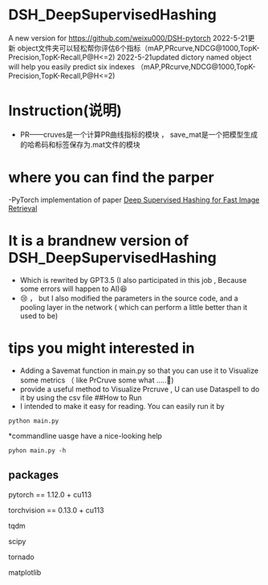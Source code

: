 # DSH_DeepSupervisedHashing
A new version for https://github.com/weixu000/DSH-pytorch
2022-5-21更新 object文件夹可以轻松帮你评估6个指标（mAP,PRcurve,NDCG@1000,TopK-Precision,TopK-Recall,P@H<=2)
2022-5-21updated dictory named object will help you easily predict six indexes （mAP,PRcurve,NDCG@1000,TopK-Precision,TopK-Recall,P@H<=2) 

# Instruction(说明)
* PR——cruves是一个计算PR曲线指标的模块 ， save_mat是一个把模型生成的哈希码和标签保存为.mat文件的模块
# where you can find the parper
-PyTorch implementation of paper [Deep Supervised Hashing for Fast Image Retrieval](https://www.cv-foundation.org/openaccess/content_cvpr_2016/papers/Liu_Deep_Supervised_Hashing_CVPR_2016_paper.pdf)
# It is a brandnew version of DSH_DeepSupervisedHashing 
* Which is rewrited by GPT3.5 (I also participated in this job , Because some errors will happen to AI)😆
* 😢 ， but I also modified the parameters in the source code, and a pooling layer in the network ( which can perform a little better than it used to be)
# tips you might interested in 
* Adding a Savemat function in main.py so that you can use it to Visualize some metrics （ like PrCruve some what .....💐)
* provide a useful method to Visualize Prcruve , U can use Dataspell to do it by using the csv file
##How to Run
* I intended to make it easy for reading. You can easily run it by
```shell
python main.py
```
*commandline uasge have a nice-looking help
```shell
pyhon main.py -h
```
## packages
pytorch == 1.12.0 + cu113

torchvision == 0.13.0 + cu113

tqdm

scipy

tornado

matplotlib
